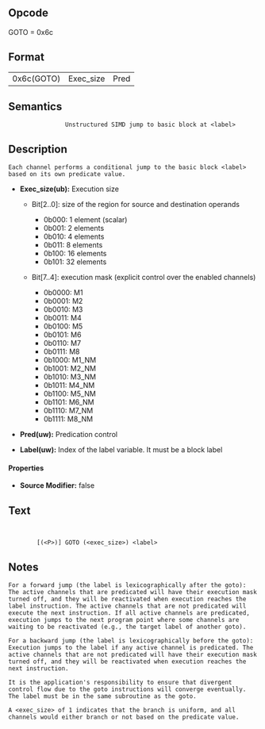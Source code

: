 <!---======================= begin_copyright_notice ============================

Copyright (C) 2020-2021 Intel Corporation

SPDX-License-Identifier: MIT

============================= end_copyright_notice ==========================-->

 

## Opcode

  GOTO = 0x6c

## Format

| | | |
| --- | --- | --- |
| 0x6c(GOTO) | Exec_size | Pred | Label |


## Semantics




                    Unstructured SIMD jump to basic block at <label>

## Description


    Each channel performs a conditional jump to the basic block <label> based on its own predicate value.

- **Exec_size(ub):** Execution size
 
  - Bit[2..0]: size of the region for source and destination operands
 
    - 0b000:  1 element (scalar) 
    - 0b001:  2 elements 
    - 0b010:  4 elements 
    - 0b011:  8 elements 
    - 0b100:  16 elements 
    - 0b101:  32 elements 
  - Bit[7..4]: execution mask (explicit control over the enabled channels)
 
    - 0b0000:  M1 
    - 0b0001:  M2 
    - 0b0010:  M3 
    - 0b0011:  M4 
    - 0b0100:  M5 
    - 0b0101:  M6 
    - 0b0110:  M7 
    - 0b0111:  M8 
    - 0b1000:  M1_NM 
    - 0b1001:  M2_NM 
    - 0b1010:  M3_NM 
    - 0b1011:  M4_NM 
    - 0b1100:  M5_NM 
    - 0b1101:  M6_NM 
    - 0b1110:  M7_NM 
    - 0b1111:  M8_NM
- **Pred(uw):** Predication control

- **Label(uw):** Index of the label variable.  It must be a block label

#### Properties
- **Source Modifier:** false 


## Text
```
    

		[(<P>)] GOTO (<exec_size>) <label>
```



## Notes




    For a forward jump (the label is lexicographically after the goto): The active channels that are predicated will have their execution mask turned off, and they will be reactivated when execution reaches the label instruction. The active channels that are not predicated will execute the next instruction. If all active channels are predicated, execution jumps to the next program point where some channels are waiting to be reactivated (e.g., the target label of another goto).

    For a backward jump (the label is lexicographically before the goto): Execution jumps to the label if any active channel is predicated. The active channels that are not predicated will have their execution mask turned off, and they will be reactivated when execution reaches the next instruction.

    It is the application's responsibility to ensure that divergent control flow due to the goto instructions will converge eventually. The label must be in the same subroutine as the goto.

    A <exec_size> of 1 indicates that the branch is uniform, and all channels would either branch or not based on the predicate value.
